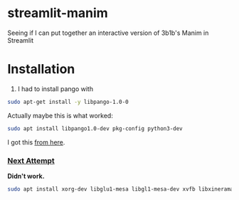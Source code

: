 # streamlit-manim
Seeing if I can put together an interactive version of 3b1b's Manim in Streamlit

# Installation

1. I had to install pango with

```sh
sudo apt-get install -y libpango-1.0-0
```

Actually maybe this is what worked:

```sh
sudo apt install libpango1.0-dev pkg-config python3-dev
```

I got this [from here](https://github.com/ManimCommunity/ManimPango#linuxmacos).

### [Next Attempt](https://github.com/openai/gym/issues/366#issuecomment-251731689)

**Didn't work.**

```sh
sudo apt install xorg-dev libglu1-mesa libgl1-mesa-dev xvfb libxinerama1 libxcursor1
```
